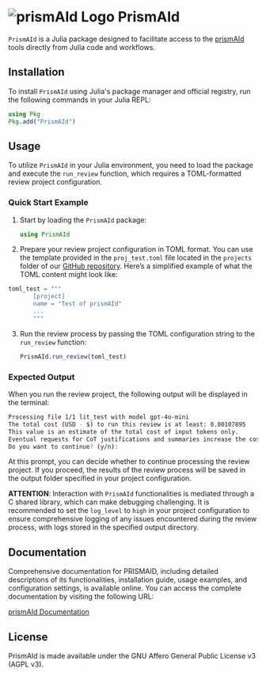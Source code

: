 # ![prismAId Logo](https://raw.githubusercontent.com/ricboer0/prismAId/main/figures/prismAId_logo.png) PrismAId

`PrismAId` is a Julia package designed to facilitate access to the [prismAId](https://github.com/open-and-sustainable/prismaid) tools directly from Julia code and workflows.

## Installation
To install `PrismAId` using Julia's package manager and official registry, run the following commands in your Julia REPL:
```julia
using Pkg
Pkg.add("PrismAId")
```

## Usage

To utilize `PrismAId` in your Julia environment, you need to load the package and execute the `run_review` function, which requires a TOML-formatted review project configuration.

### Quick Start Example

1. Start by loading the `PrismAId` package:
   ```julia
   using PrismAId
   ```
   
2. Prepare your review project configuration in TOML format. You can use the template provided in the `proj_test.toml` file located in the `projects` folder of our [GitHub repository](https://github.com/open-and-sustainable/prismaid/tree/main/projects). Here’s a simplified example of what the TOML content might look like:
```julia
toml_test = """
       [project]
       name = "Test of prismAId"
       ...
       """
```
3. Run the review process by passing the TOML configuration string to the `run_review` function:
   ```julia
   PrismAId.run_review(toml_test)
   ```

### Expected Output
When you run the review project, the following output will be displayed in the terminal:
```bash
Processing file 1/1 lit_test with model gpt-4o-mini
The total cost (USD - $) to run this review is at least: 0.00107895
This value is an estimate of the total cost of input tokens only.
Eventual requests for CoT justifications and summaries increase the cost and are not included here.
Do you want to continue? (y/n):
```
At this prompt, you can decide whether to continue processing the review project. If you proceed, the results of the review process will be saved in the output folder specified in your project configuration.

**ATTENTION**: Interaction with `PrismAId` functionalities is mediated through a C shared library, which can make debugging challenging. It is recommended to set the `log_level` to `high` in your project configuration to ensure comprehensive logging of any issues encountered during the review process, with logs stored in the specified output directory.

## Documentation

Comprehensive documentation for PRISMAID, including detailed descriptions of its functionalities, installation guide, usage examples, and configuration settings, is available online. You can access the complete documentation by visiting the following URL:

[prismAId Documentation](https://open-and-sustainable.github.io/prismaid)

## License
PrismAId is made available under the GNU Affero General Public License v3 (AGPL v3).
